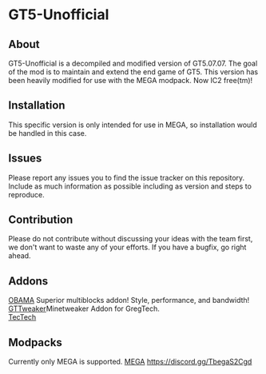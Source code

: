 GT5-Unofficial
===

## About

GT5-Unofficial is a decompiled and modified version of GT5.07.07. The goal of the mod is to maintain and extend the end game of GT5.
This version has been heavily modified for use with the MEGA modpack.
Now IC2 free(tm)!

## Installation

This specific version is only intended for use in MEGA, so installation would be handled in this case.

## Issues

Please report any issues you to find the issue tracker on this repository. Include as much information as possible including as version and steps to reproduce.

## Contribution

Please do not contribute without discussing your ideas with the team first, we don't want to waste any of your efforts. If you have a bugfix, go right ahead.

## Addons
[OBAMA](https://github.com/GTMEGA/Obama/releases) Superior multiblocks addon! Style, performance, and bandwidth! <br />
[GTTweaker](https://forum.industrial-craft.net/thread/11353-gt-5-09-minetweaker-3-10-addon-addon-version-1-6-1-adding-custom-recipes-for-all/)Minetweaker Addon for GregTech.<br />
[TecTech](https://github.com/Technus/TecTech)<br />

## Modpacks
Currently only MEGA is supported.
[MEGA](https://github.com/GTMEGA)
https://discord.gg/TbegaS2Cgd

